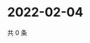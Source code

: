 # 2022-02-04

共 0 条

<!-- BEGIN WEIBO -->
<!-- 最后更新时间 Fri Feb 04 2022 20:18:09 GMT+0800 (China Standard Time) -->

<!-- END WEIBO -->
